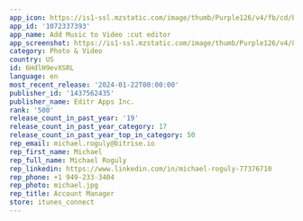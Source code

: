 ```yaml
---
app_icon: https://is1-ssl.mzstatic.com/image/thumb/Purple126/v4/fb/cd/ba/fbcdba31-b9b3-b4ad-be9b-54729b931f78/AppIcon-0-0-1x_U007emarketing-0-10-0-0-85-220.png/1024x1024bb.png
app_id: '1072337393'
app_name: Add Music to Video :cut editor
app_screenshot: https://is1-ssl.mzstatic.com/image/thumb/Purple126/v4/8f/2d/45/8f2d450f-9903-0bd9-b75d-c5fd1da393d9/786c4c02-20d5-40e5-8818-020f8fbe3b02_1__U2013_1@2x.png/1242x2688bb.png
category: Photo & Video
country: US
id: 6HdlH9evXSRL
language: en
most_recent_release: '2024-01-22T00:00:00'
publisher_id: '1437562435'
publisher_name: Editr Apps Inc.
rank: '500'
release_count_in_past_year: '19'
release_count_in_past_year_category: 17
release_count_in_past_year_top_in_category: 50
rep_email: michael.roguly@bitrise.io
rep_first_name: Michael
rep_full_name: Michael Roguly
rep_linkedin: https://www.linkedin.com/in/michael-roguly-77376710
rep_phone: +1 949-233-3404
rep_photo: michael.jpg
rep_title: Account Manager
store: itunes_connect
---
```

